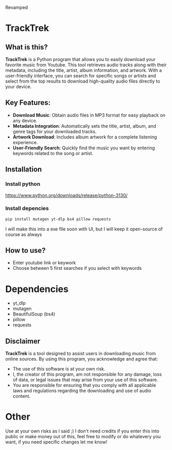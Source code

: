 Revamped

# TrackTrek

## What is this?
**TrackTrek** is a Python program that allows you to easily download your favorite music from Youtube. This tool retrieves audio tracks along with their metadata, including the title, artist, album information, and artwork. With a user-friendly interface, you can search for specific songs or artists and select from the top results to download high-quality audio files directly to your device.

## Key Features:
- **Download Music**: Obtain audio files in MP3 format for easy playback on any device.
- **Metadata Integration**: Automatically sets the title, artist, album, and genre tags for your downloaded tracks.
- **Artwork Download**: Includes album artwork for a complete listening experience.
- **User-Friendly Search**: Quickly find the music you want by entering keywords related to the song or artist.

## Installation
### Install python
https://www.python.org/downloads/release/python-3130/

### Install depencies
```bash
pip install mutagen yt-dlp bs4 pillow requests
```

I will make this into a exe file soon with UI, but I will keep it open-source of course as always

## How to use?
- Enter youtube link or keywork
- Choose between 5 first searches if you select with keywords

# Dependencies
- yt_dlp
- mutagen
- BeautifulSoup (bs4)
- pillow
- requests

## Disclaimer
**TrackTrek** is a tool designed to assist users in downloading music from online sources. By using this program, you acknowledge and agree that:
- The use of this software is at your own risk.
- I, the creator of this program, am not responsible for any damage, loss of data, or legal issues that may arise from your use of this software.
- You are responsible for ensuring that you comply with all applicable laws and regulations regarding the downloading and use of audio content.

# Other
Use at your own risks as I said ;)
I don't need credits if you enter this into public or make money out of this, feel free to modify or do whatevery you want, if you need specific changes let me know!
